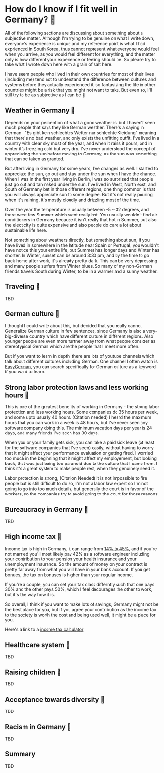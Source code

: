 # How do I know if I fit well in Germany? :thinking:

All of the following sections are discussing about something about a subjective matter. Although I'm trying to be genuine on what I write down, everyone's experience is unique and my reference point is what I had exprienced in South Korea, thus cannot represent what everyone would feel when you arrive, as you would feel different for everything, and the matter only is how different your experience or feeling should be. So please try to take what I wrote down here with a grain of salt here. 

I have seem people who lived in their own countries for most of their lives (including me) tend not to understand the difference between cultures and systems before they actually experienced it, so fantasizing the life in other countries might be a risk that you might not want to take. But even so, I'll still try to be as subjective as I can be 🙂

## Weather in Germany :thinking:

Depends on your percention of what a good weather is, but I haven't seen much people that says they like German weather. There's a saying in German : "Es gibt kein schlechtes Wetter nur schlechte Kleidung" meaning that there's no bad weather, and only exists the unfitting outfit. I've lived in a country with clear sky most of the year, and when it rains it pours, and in winter it's freezing cold but very dry. I've never understood the concept of appreciating the sun before moving to Germany, as the sun was something that can be taken as granted. 

But after living in Germany for some years, I've changed as well. I started to appreciate the sun, go out and stay under the sun when I have the chance. When I was in the first year living in Berlin, I was so surprised that people just go out and tan naked under the sun. I've lived in West, North east, and South of Germany but in those different regions, one thing common is that you will always appreciate sun to some degree. But it's not really pouring when it's raining, it's mostly cloudly and drizzling most of the time. 

Over the year the temperature is usually between -5 ~ 32 degrees, and there were few Summer which went really hot. You usually wouldn't find air conditioners in Germany because it isn't really that hot in Summer, but also the electicity is quite expensive and also people do care a lot about sustainable life here.

Not something about weathers directly, but something about sun, if you have lived in somewhere in the latitude near Spain or Portugal, you wouldn't have notice this your entire life, but Summer has longer days and Winter has shorter. In Winter, sunset can be around 3:30 pm, and by the time to go back home after work, it's already pretty dark. This can be very depressing and many people suffers from Winter blues. So many of my non-German friends travels South during Winter, to be in a warmer and a sunny weather.

## Traveling :thinking:

TBD

## German culture :thinking:

I thought I could write about this, but decided that you really cannot Generalize German culture in few sentences, since Germany is also a very-big-diverse country which have different culture in different regions. Also younger people are even more further away from what people consider as stereotypical German which are the people that I meet more often.

But if you want to learn in depth, there are lots of youtube channels which talk about different cultures including German. One channel I often watch is [EasyGerman](https://www.youtube.com/@EasyGerman), you can search specifically for German culture as a keyword if you want to learn.

## Strong labor protection laws and less working hours :thinking:

This is one of the greatest benefits of working in Germany - the strong labor protection and less working hours. Some companies do 35 hours per week, and some upto usually 40 hours. (Citation needed) I heard the maximum hours that you can work in a week is 48 hours, but I've never seen any software company doing this. The minimum vacation days per year is 24 days, and many friends I've seen has 30 days. 
 
When you or your family gets sick, you can take a paid sick leave (at least for the software companies that I've seen) easily, without having to worry that it might affect your performance evaluation or getting fired. I worried too much in the beginning that it might affect my employement, but looking back, that was just being too paranoid due to the culture that I came from. I think it's a great system to make people rest, when they genuinely need it. 

Labor protection is strong, (Citation Needed) it is not impossible to fire people but is still difficult to do so, I'm not a labor law expert so I'm not going to go into too much details, but generally the court is in favor of the workers, so the companies try to avoid going to the court for those reasons.

## Bureaucracy in Germany :thinking:

TBD

## High income tax :thinking:

Income tax is high in Germany, it can range from [14% to 45%](https://www.iamexpat.de/expat-info/taxation/german-tax-system), and if you're not married you'll most likely pay 42% as a software engineer including your contribution to your pension your health insurance and your unemployment insurance. So the amount of money on your contract is pretty far away from what you will have in your bank account. If you get bonues, the tax on bonuses is higher than your regular income.

If you're a couple, you can set your tax class differntly such that one pays 30% and the other pays 50%, which I feel decourages the other to work, but it's the way how it is. 

So overall, I think if you want to make lots of savings, Germany might not be the best place for you, but if you agree your contribution as the income tax to the society is worth the cost and being used well, it might be a place for you.

Here's a link to a [income tax calculator](https://www.brutto-netto-rechner.info/gehalt/gross_net_calculator_germany.php)

## Healthcare system :thinking:

TBD

## Raising children :thinking:

TBD

## Acceptance towards diversity :thinking:

TBD

## Racism in Germany :thinking:

TBD

## Summary

TBD

